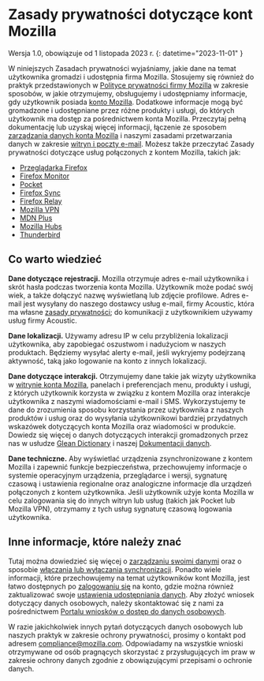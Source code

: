﻿# Zasady prywatności dotyczące kont Mozilla

Wersja 1.0, obowiązuje od 1 listopada 2023 r.
{: datetime="2023-11-01" }

W niniejszych Zasadach prywatności wyjaśniamy, jakie dane na temat użytkownika gromadzi i udostępnia firma Mozilla. Stosujemy się również do praktyk przedstawionych w [Polityce prywatności firmy Mozilla](https://www.mozilla.org/privacy/) w zakresie sposobów, w jakie otrzymujemy, obsługujemy i udostępniamy informacje, gdy użytkownik posiada [konto Mozilla](https://accounts.firefox.com/). Dodatkowe informacje mogą być gromadzone i udostępniane przez różne produkty i usługi, do których użytkownik ma dostęp za pośrednictwem konta Mozilla. Przeczytaj pełną dokumentację lub uzyskaj więcej informacji, łączenie ze sposobem [zarządzania danych konta Mozilla](https://support.mozilla.org/kb/firefox-accounts-managing-account-data) i naszymi zasadami przetwarzania danych w zakresie [witryn i poczty e-mail](https://www.mozilla.org/privacy/websites/). Możesz także przeczytać Zasady prywatności dotyczące usług połączonych z kontem Mozilla, takich jak:

- [Przeglądarka Firefox](https://www.mozilla.org/privacy/firefox/)
- [Firefox Monitor](https://www.mozilla.org/privacy/firefox-monitor)
- [Pocket](https://getpocket.com/privacy/)
- [Firefox Sync](https://www.mozilla.org/privacy/firefox/#sync)
- [Firefox Relay](https://www.mozilla.org/privacy/firefox-relay/)
- [Mozilla VPN](https://www.mozilla.org/privacy/mozilla-vpn/)
- [MDN Plus](https://www.mozilla.org/privacy/mdn-plus/)
- [Mozilla Hubs](https://www.mozilla.org/privacy/hubs/)
- [Thunderbird](https://www.mozilla.org/privacy/thunderbird/)

## Co warto wiedzieć

__Dane dotyczące rejestracji.__ Mozilla otrzymuje adres e-mail użytkownika i skrót hasła podczas tworzenia konta Mozilla. Użytkownik może podać swój wiek, a także dołączyć nazwę wyświetlaną lub zdjęcie profilowe. Adres e-mail jest wysyłany do naszego dostawcy usług e-mail, firmy Acoustic, która ma własne [zasady prywatności](https://acoustic.com/privacy-notice/); do komunikacji z użytkownikiem używamy usług firmy Acoustic.

__Dane lokalizacji.__ Używamy adresu IP w celu przybliżenia lokalizacji użytkownika, aby zapobiegać oszustwom i nadużyciom w naszych produktach. Będziemy wysyłać alerty e-mail, jeśli wykryjemy podejrzaną aktywność, taką jako logowanie na konto z innych lokalizacji. 

__Dane dotyczące interakcji.__ Otrzymujemy dane takie jak wizyty użytkownika w [witrynie konta Mozilla](https://accounts.firefox.com/), panelach i preferencjach menu, produkty i usługi, z których użytkownik korzysta w związku z kontem Mozilla oraz interakcje użytkownika z naszymi wiadomościami e-mail i SMS. Wykorzystujemy te dane do zrozumienia sposobu korzystania przez użytkownika z naszych produktów i usług oraz do wysyłania użytkownikowi bardziej przydatnych wskazówek dotyczących konta Mozilla oraz wiadomości w produkcie. Dowiedz się więcej o danych dotyczących interakcji gromadzonych przez nas w usłudze [Glean Dictionary](https://dictionary.telemetry.mozilla.org/apps/accounts_frontend) i naszej [Dokumentacji danych](https://docs.telemetry.mozilla.org/datasets/fxa).

__Dane techniczne.__ Aby wyświetlać urządzenia zsynchronizowane z kontem Mozilla i zapewnić funkcje bezpieczeństwa, przechowujemy informacje o systemie operacyjnym urządzenia, przeglądarce i wersji, sygnaturę czasową i ustawienia regionalne oraz analogiczne informacje dla urządzeń połączonych z kontem użytkownika. Jeśli użytkownik użyje konta Mozilla w celu zalogowania się do innych witryn lub usług (takich jak Pocket lub Mozilla VPN), otrzymamy z tych usług sygnaturę czasową logowania użytkownika.

## Inne informacje, które należy znać

Tutaj można dowiedzieć się więcej o [zarządzaniu swoimi danymi](https://support.mozilla.org/kb/firefox-accounts-managing-account-data) oraz o sposobie [włączania lub wyłączania synchronizacji](https://support.mozilla.org/kb/how-do-i-set-sync-my-computer). Ponadto wiele informacji, które przechowujemy na temat użytkowników kont Mozilla, jest łatwo dostępnych po [zalogowaniu się](https://accounts.firefox.com/signin) na konto, gdzie można również zaktualizować swoje [ustawienia udostępniania danych](https://accounts.firefox.com/settings/). Aby złożyć wniosek dotyczący danych osobowych, należy skontaktować się z nami za pośrednictwem [Portalu wniosków o dostęp do danych osobowych](https://privacyportal.onetrust.com/webform/1350748f-7139-405c-8188-22740b3b5587/4ba08202-2ede-4934-a89e-f0b0870f95f0).

W razie jakichkolwiek innych pytań dotyczących danych osobowych lub naszych praktyk w zakresie ochrony prywatności, prosimy o kontakt pod adresem compliance@mozilla.com. Odpowiadamy na wszystkie wnioski otrzymywane od osób pragnących skorzystać z przysługujących im praw w zakresie ochrony danych zgodnie z obowiązującymi przepisami o ochronie danych.
